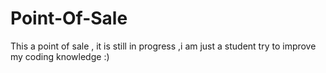 # Point-Of-Sale
This a point of sale , it is still in progress ,i am just a student try to improve my coding knowledge  :)
